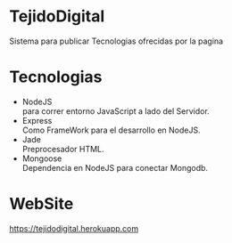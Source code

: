 # TejidoDigital
Sistema para publicar Tecnologias ofrecidas por la pagina

# Tecnologias
+ NodeJS<br>
 para correr entorno JavaScript a lado del Servidor.
+ Express<br>
 Como FrameWork para el desarrollo en NodeJS.
+ Jade<br>
 Preprocesador HTML.
+ Mongoose <br>
 Dependencia en NodeJS para conectar Mongodb.
 
# WebSite
https://tejidodigital.herokuapp.com
